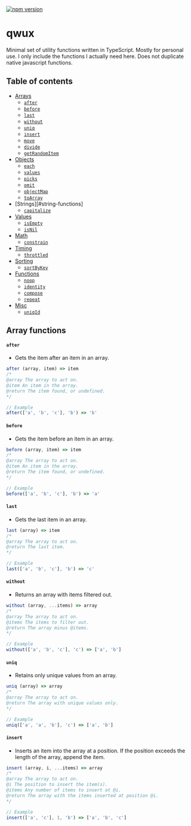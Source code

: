[![npm version](https://badge.fury.io/js/stateful-router.svg)](https://badge.fury.io/js/qwux)

# qwux
Minimal set of utility functions written in TypeScript. Mostly for personal use. I only include the functions I actually need here. Does not duplicate native javascript functions.

## Table of contents
- [Arrays](#array-functions)
   - [`after`](#after)
   - [`before`](#before)
   - [`last`](#last)
   - [`without`](#without)
   - [`uniq`](#uniq)
   - [`insert`](#insert)
   - [`move`](#move)
   - [`divide`](#divide)
   - [`getRandomItem`](#getRandomItem)
- [Objects](#object-functions)
   - [`each`](#each)
   - [`values`](#values)
   - [`picks`](#picks)
   - [`omit`](#omit)
   - [`objectMap`](#objectMap)
   - [`toArray`](#toArray)
- [Strings][#string-functions]
   - [`capitalize`](#capitalize)
- [Values](#)
   - [`isEmpty`](#isEmpty)
   - [`isNil`](#isNil)
- [Math](#)
   - [`constrain`](#constrain)
- [Timing](#)
   - [`throttled`](#throttled)
- [Sorting](#)
   - [`sortByKey`](#sortByKey)
- [Functions](#)
   - [`noop`](#noop)
   - [`identity`](#identity)
   - [`compose`](#compose)
   - [`repeat`](#repeat)
- [Misc](#)
   - [`uniqId`](#uniqId)

## Array functions

#### `after`
* Gets the item after an item in an array.
```js
after (array, item) => item
/*
@array The array to act on.
@item An item in the array.
@return The item found, or undefined.
*/
```
```js
// Example
after(['a', 'b', 'c'], 'b') => 'b'
```

#### `before`
* Gets the item before an item in an array.
```js
before (array, item) => item
/*
@array The array to act on.
@item An item in the array.
@return The item found, or undefined.
*/
```
```js
// Example
before(['a', 'b', 'c'], 'b') => 'a'
```

#### `last`
* Gets the last item in an array.
```js
last (array) => item
/*
@array The array to act on.
@return The last item.
*/
```
```js
// Example
last(['a', 'b', 'c'], 'b') => 'c'
```

#### `without`
* Returns an array with items filtered out.
```js
without (array, ...items) => array
/*
@array The array to act on.
@items The items to filter out.
@return The array minus @items.
*/
```
```js
// Example
without(['a', 'b', 'c'], 'c') => ['a', 'b']
```

#### `uniq`
* Retains only unique values from an array.
```js
uniq (array) => array
/*
@array The array to act on.
@return The array with unique values only.
*/
```
```js
// Example
uniq(['a', 'a', 'b'], 'c') => ['a', 'b']
```

#### `insert`
* Inserts an item into the array at a position. If the position exceeds the length of the array, append the item.
```js
insert (array, i, ...items) => array
/*
@array The array to act on.
@i The position to insert the item(s).
@items Any number of items to insert at @i.
@return The array with the items inserted at position @i.
*/
```
```js
// Example
insert(['a', 'c'], 1, 'b') => ['a', 'b', 'c']
```
